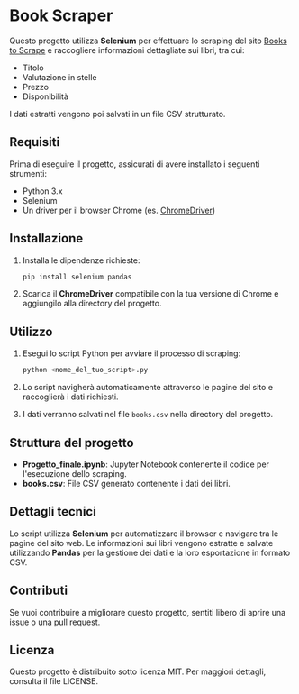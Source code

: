 # Book Scraper

Questo progetto utilizza **Selenium** per effettuare lo scraping del sito [Books to Scrape](https://books.toscrape.com/) e raccogliere informazioni dettagliate sui libri, tra cui:

- Titolo
- Valutazione in stelle
- Prezzo
- Disponibilità

I dati estratti vengono poi salvati in un file CSV strutturato.

## Requisiti

Prima di eseguire il progetto, assicurati di avere installato i seguenti strumenti:

- Python 3.x
- Selenium
- Un driver per il browser Chrome (es. [ChromeDriver](https://sites.google.com/chromium.org/driver/))

## Installazione

1. Installa le dipendenze richieste:
    ```bash
    pip install selenium pandas
    ```

2. Scarica il **ChromeDriver** compatibile con la tua versione di Chrome e aggiungilo alla directory del progetto.

## Utilizzo

1. Esegui lo script Python per avviare il processo di scraping:

    ```python
    python <nome_del_tuo_script>.py
    ```

2. Lo script navigherà automaticamente attraverso le pagine del sito e raccoglierà i dati richiesti.

3. I dati verranno salvati nel file `books.csv` nella directory del progetto.

## Struttura del progetto

- **Progetto_finale.ipynb**: Jupyter Notebook contenente il codice per l'esecuzione dello scraping.
- **books.csv**: File CSV generato contenente i dati dei libri.

## Dettagli tecnici

Lo script utilizza **Selenium** per automatizzare il browser e navigare tra le pagine del sito web. Le informazioni sui libri vengono estratte e salvate utilizzando **Pandas** per la gestione dei dati e la loro esportazione in formato CSV.

## Contributi

Se vuoi contribuire a migliorare questo progetto, sentiti libero di aprire una issue o una pull request.

## Licenza

Questo progetto è distribuito sotto licenza MIT. Per maggiori dettagli, consulta il file LICENSE.
